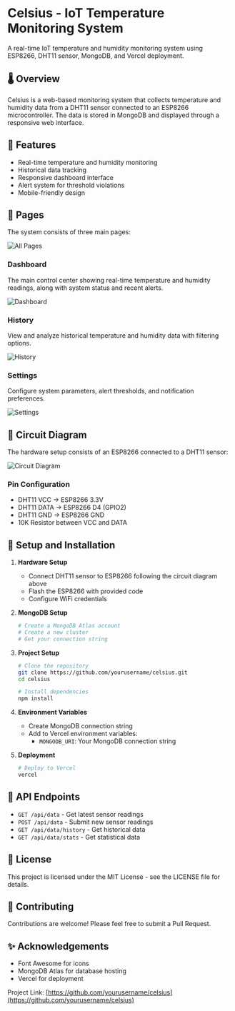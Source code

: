 # Celsius - IoT Temperature Monitoring System

A real-time IoT temperature and humidity monitoring system using ESP8266, DHT11 sensor, MongoDB, and Vercel deployment.

## 🌡️ Overview

Celsius is a web-based monitoring system that collects temperature and humidity data from a DHT11 sensor connected to an ESP8266 microcontroller. The data is stored in MongoDB and displayed through a responsive web interface.

## 🚀 Features

- Real-time temperature and humidity monitoring
- Historical data tracking
- Responsive dashboard interface
- Alert system for threshold violations
- Mobile-friendly design

## 📱 Pages

The system consists of three main pages:

![All Pages](pages.png)

### Dashboard
The main control center showing real-time temperature and humidity readings, along with system status and recent alerts.

![Dashboard](dashboard.png)

### History
View and analyze historical temperature and humidity data with filtering options.

![History](history.png)

### Settings
Configure system parameters, alert thresholds, and notification preferences.

![Settings](settings.png)

## 📡 Circuit Diagram

The hardware setup consists of an ESP8266 connected to a DHT11 sensor:

![Circuit Diagram](circuit.png)

### Pin Configuration
- DHT11 VCC → ESP8266 3.3V
- DHT11 DATA → ESP8266 D4 (GPIO2)
- DHT11 GND → ESP8266 GND
- 10K Resistor between VCC and DATA

## 🔧 Setup and Installation

1. **Hardware Setup**
   - Connect DHT11 sensor to ESP8266 following the circuit diagram above
   - Flash the ESP8266 with provided code
   - Configure WiFi credentials

2. **MongoDB Setup**
   ```bash
   # Create a MongoDB Atlas account
   # Create a new cluster
   # Get your connection string
   ```

3. **Project Setup**
   ```bash
   # Clone the repository
   git clone https://github.com/yourusername/celsius.git
   cd celsius

   # Install dependencies
   npm install
   ```

4. **Environment Variables**
   - Create MongoDB connection string
   - Add to Vercel environment variables:
     - `MONGODB_URI`: Your MongoDB connection string

5. **Deployment**
   ```bash
   # Deploy to Vercel
   vercel
   ```

## 🔌 API Endpoints

- `GET /api/data` - Get latest sensor readings
- `POST /api/data` - Submit new sensor readings
- `GET /api/data/history` - Get historical data
- `GET /api/data/stats` - Get statistical data

## 📄 License

This project is licensed under the MIT License - see the LICENSE file for details.

## 🤝 Contributing

Contributions are welcome! Please feel free to submit a Pull Request.

## ✨ Acknowledgements

- Font Awesome for icons
- MongoDB Atlas for database hosting
- Vercel for deployment

Project Link: [https://github.com/yourusername/celsius](https://github.com/yourusername/celsius)
